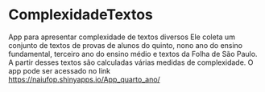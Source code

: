 # ComplexidadeTextos
App para apresentar complexidade de textos diversos
Ele coleta um conjunto de textos de provas de alunos do quinto, nono ano do ensino fundamental, terceiro ano do ensino médio
e textos da Folha de São Paulo. A partir desses textos são calculadas várias medidas de complexidade.
O app pode ser acessado no link
https://naiufop.shinyapps.io/App_quarto_ano/
